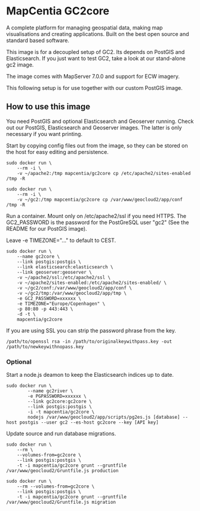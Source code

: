 # MapCentia GC2core

A complete platform for managing geospatial data, making map visualisations and creating applications. Built on the best open source and standard based software.

This image is for a decoupled setup of GC2. Its depends on PostGIS and Elasticsearch. If you just want to test GC2, take a look at our stand-alone gc2 image.

The image comes with MapServer 7.0.0 and support for ECW imagery.

This following setup is for use together with our custom PostGIS image. 

## How to use this image
You need PostGIS and optional Elasticsearch and Geoserver running. Check out our PostGIS, Elasticsearch and Geoserver images. The latter is only necessary if you want printing.

Start by copying config files out from the image, so they can be stored on the host for easy editing and persistence.

    sudo docker run \
        --rm -i \
        -v ~/apache2:/tmp mapcentia/gc2core cp /etc/apache2/sites-enabled /tmp -R
    
    sudo docker run \
        --rm -i \
        -v ~/gc2:/tmp mapcentia/gc2core cp /var/www/geocloud2/app/conf /tmp -R
        

Run a container. Mount only on /etc/apache2/ssl if you need HTTPS. The GC2_PASSWORD is the password for the PostGreSQL user "gc2" (See the README for our PostGIS image).

Leave -e TIMEZONE="..." to default to CEST.

    sudo docker run \
        --name gc2core \
        --link postgis:postgis \
        --link elasticsearch:elasticsearch \
        --link geoserver:geoserver \
        -v ~/apache2/ssl:/etc/apache2/ssl \
        -v ~/apache2/sites-enabled:/etc/apache2/sites-enabled/ \
        -v ~/gc2/conf:/var/www/geocloud2/app/conf \
        -v ~/gc2/tmp:/var/www/geocloud2/app/tmp \
        -e GC2_PASSWORD=xxxxxx \
        -e TIMEZONE="Europe/Copenhagen" \
        -p 80:80 -p 443:443 \
        -d -t \
        mapcentia/gc2core
        

If you are using SSL you can strip the password phrase from the key. 

    /path/to/openssl rsa -in /path/to/originalkeywithpass.key -out /path/to/newkeywithnopass.key
    
### Optional
Start a node.js deamon to keep the Elasticsearch indices up to date.

    sudo docker run \
            --name gc2river \
            -e PGPASSWORD=xxxxxx \
            --link gc2core:gc2core \
            --link postgis:postgis \
            -i -t mapcentia/gc2core \
            nodejs /var/www/geocloud2/app/scripts/pg2es.js [database] --host postgis --user gc2 --es-host gc2core --key [API key]
    
    

Update source and run database migrations.

    sudo docker run \
        --rm \
        --volumes-from=gc2core \
        --link postgis:postgis \
        -t -i mapcentia/gc2core grunt --gruntfile /var/www/geocloud2/Gruntfile.js production
        
    sudo docker run \
        --rm --volumes-from=gc2core \
        --link postgis:postgis \
        -t -i mapcentia/gc2core grunt --gruntfile /var/www/geocloud2/Gruntfile.js migration





